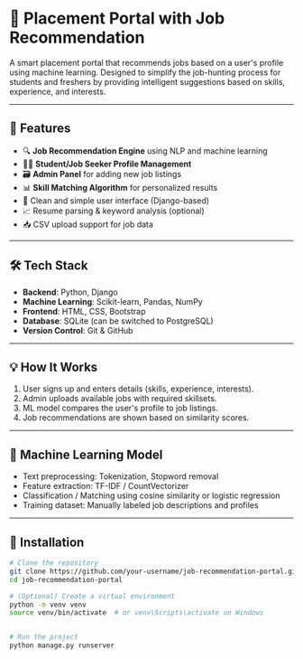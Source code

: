# 🎯 Placement Portal with Job Recommendation

A smart placement portal that recommends jobs based on a user's profile using machine learning. Designed to simplify the job-hunting process for students and freshers by providing intelligent suggestions based on skills, experience, and interests.

---

## 🚀 Features

- 🔍 **Job Recommendation Engine** using NLP and machine learning
- 👨‍🎓 **Student/Job Seeker Profile Management**
- 🗃️ **Admin Panel** for adding new job listings
- 📊 **Skill Matching Algorithm** for personalized results
- 📄 Clean and simple user interface (Django-based)
- 📈 Resume parsing & keyword analysis (optional)
- 📥 CSV upload support for job data

---

## 🛠️ Tech Stack

- **Backend**: Python, Django
- **Machine Learning**: Scikit-learn, Pandas, NumPy
- **Frontend**: HTML, CSS, Bootstrap
- **Database**: SQLite (can be switched to PostgreSQL)
- **Version Control**: Git & GitHub

---

## 💡 How It Works

1. User signs up and enters details (skills, experience, interests).
2. Admin uploads available jobs with required skillsets.
3. ML model compares the user's profile to job listings.
4. Job recommendations are shown based on similarity scores.

---

## 🧠 Machine Learning Model

- Text preprocessing: Tokenization, Stopword removal
- Feature extraction: TF-IDF / CountVectorizer
- Classification / Matching using cosine similarity or logistic regression
- Training dataset: Manually labeled job descriptions and profiles


---

## 🔧 Installation

```bash
# Clone the repository
git clone https://github.com/your-username/job-recommendation-portal.git
cd job-recommendation-portal

# (Optional) Create a virtual environment
python -m venv venv
source venv/bin/activate  # or venv\Scripts\activate on Windows


# Run the project
python manage.py runserver
